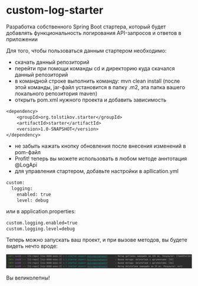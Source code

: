 # custom-log-starter
Разработка собственного Spring Boot стартера, который будет добавлять функциональность логирования API-запросов и ответов в приложении

Для того, чтобы пользоваться данным стартером необходимо:
- скачать данный репозиторий
- перейти при помощи команды cd и директорию куда скачался данный репозиторий
- в командной строке выполнить команду: mvn clean install 
(после этой команды, jar-файл установится в папку .m2, эта папка вашего локального репозитория maven)
- открыть pom.xml нужного проекта и добавить зависимость
```angular2html
<dependency>
    <groupId>org.tolstikov.starter</groupId>
    <artifactId>starter</artifactId>
    <version>1.0-SNAPSHOT</version>
</dependency>
```
- не забыть нажать кнопку обновления после внесения изменений в pom-файл
- Profit! теперь вы можете использовать в любом методе аннтотация @LogApi
- для управления стартером, добавьте настройки в apllication.yml
```angular2html
custom:
  logging:
    enabled: true
    level: debug
```
или в application.properties:
```angular2html
custom.logging.enabled=true
custom.logging.level=debug
```
Теперь можно запускать ваш проект, и при вызове методов, вы будете видеть нечто вроде:


![img.png](img.png)

Вы великолепны!